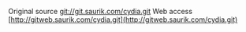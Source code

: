 Original source [git://git.saurik.com/cydia.git](git://git.saurik.com/cydia.git)
Web access [http://gitweb.saurik.com/cydia.git](http://gitweb.saurik.com/cydia.git)
